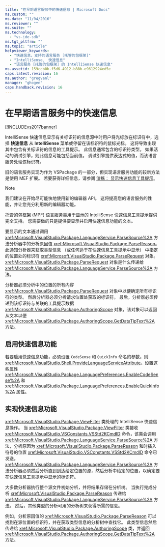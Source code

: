 ```yaml
---
title: "在早期语言服务中的快速信息 | Microsoft Docs"
ms.custom: ""
ms.date: "11/04/2016"
ms.reviewer: ""
ms.suite: ""
ms.technology: 
  - "vs-ide-sdk"
ms.tgt_pltfrm: ""
ms.topic: "article"
helpviewer_keywords: 
  - "快速信息，支持的语言服务 [托管的包框架]"
  - "IntelliSense、 快速信息"
  - "语言服务 [托管的包框架] 的 IntelliSense 快速信息"
ms.assetid: 159ccb0b-f5d6-4912-b88b-e9612924ed5e
caps.latest.revision: 16
ms.author: "gregvanl"
manager: "ghogen"
caps.handback.revision: 16
---
```

# 在早期语言服务中的快速信息
[!INCLUDE[vs2017banner](../../code-quality/includes/vs2017banner.md)]

IntelliSense 快速信息显示有关标识符的信息源中时用户将光标放在标识符中，选择 **快速信息** 从 **IntelliSense** 菜单或停留在该标识符的鼠标光标。 这将导致出现其中包含有关标识符的信息的工具提示。 此信息通常包含的标识符类型。 如果活动的调试引擎，则此信息可能包括当前值。 调试引擎提供表达式的值，而该语言服务处理仅标识符。  
  
 旧的语言服务实现为作为 VSPackage 的一部分，但实现语言服务功能的较新方法是使用 MEF 扩展。 若要获得详细信息，请参阅 [演练︰ 显示快速信息工具提示](../Topic/Walkthrough:%20Displaying%20QuickInfo%20Tooltips.md)。  
  
> [!NOTE]
>  我们建议在开始尽可能快地使用新的编辑器 API。 这将提高您的语言服务的性能，并让您充分利用新的编辑器功能。  
  
 托管的包框架 \(MPF\) 语言服务类用于显示的 IntelliSense 快速信息工具提示提供完全支持。 您需要做的只是提供要显示并启用快速信息功能的文本。  
  
 要显示的文本通过调用 <xref:Microsoft.VisualStudio.Package.LanguageService.ParseSource%2A> 方法分析器中的分析原因值 <xref:Microsoft.VisualStudio.Package.ParseReason>。 此通知分析器来获取类型信息 （或任何适于在快速信息工具提示中显示） 中指定的位置处的标识符 <xref:Microsoft.VisualStudio.Package.ParseRequest> 对象。<xref:Microsoft.VisualStudio.Package.ParseRequest> 对象是什么传递给 <xref:Microsoft.VisualStudio.Package.LanguageService.ParseSource%2A> 方法。  
  
 分析器必须分析中的位置的所有内容 <xref:Microsoft.VisualStudio.Package.ParseRequest> 对象中以便确定所有标识符的类型。 然后分析器必须分析请求位置处获取的标识符。 最后，分析器必须传递到该标识符与关联的工具提示数据 <xref:Microsoft.VisualStudio.Package.AuthoringScope> 对象，该对象可以返回从文本以便 <xref:Microsoft.VisualStudio.Package.AuthoringScope.GetDataTipText%2A> 方法。  
  
## 启用快速信息功能  
 若要启用快速信息功能，必须设置 `CodeSense` 和 `QuickInfo` 命名的参数，则 <xref:Microsoft.VisualStudio.Shell.ProvideLanguageServiceAttribute>。设置这些属性 <xref:Microsoft.VisualStudio.Package.LanguagePreferences.EnableCodeSense%2A> 和 <xref:Microsoft.VisualStudio.Package.LanguagePreferences.EnableQuickInfo%2A> 属性。  
  
## 实现快速信息功能  
 <xref:Microsoft.VisualStudio.Package.ViewFilter> 类处理的 IntelliSense 快速信息操作。 当 <xref:Microsoft.VisualStudio.Package.ViewFilter> 类接收 <xref:Microsoft.VisualStudio.VSConstants.VSStd2KCmdID> 命令，该类会调用 <xref:Microsoft.VisualStudio.Package.LanguageService.ParseSource%2A> 方法，分析原因为 <xref:Microsoft.VisualStudio.Package.ParseReason> 和时插入符号的位置 <xref:Microsoft.VisualStudio.VSConstants.VSStd2KCmdID> 命令已发送。<xref:Microsoft.VisualStudio.Package.LanguageService.ParseSource%2A> 方法分析器必须然后分析直到到达给定位置的源，然后分析中给定的位置，以确定要在快速信息工具提示中显示的标识符。  
  
 大多数分析器执行整个源文件初始分析，并将结果存储在分析树。 当执行完成分析 <xref:Microsoft.VisualStudio.Package.ParseReason> 传递给 <xref:Microsoft.VisualStudio.Package.LanguageService.ParseSource%2A> 方法。 然后，其他类型的分析可用的分析树来获得所需的信息。  
  
 例如，分析原因值的 <xref:Microsoft.VisualStudio.Package.ParseReason> 可以找到在源位置的标识符，并在获取类型信息的分析树中查找它。 此类型信息然后传递给 <xref:Microsoft.VisualStudio.Package.AuthoringScope> 类，并返回 <xref:Microsoft.VisualStudio.Package.AuthoringScope.GetDataTipText%2A> 方法。